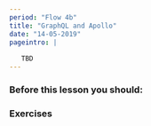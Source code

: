 ```yaml
---
period: "Flow 4b"
title: "GraphQL and Apollo"
date: "14-05-2019"
pageintro: | 
   
   TBD
---
```


### Before this lesson you should:
<!--readings_begin-->

<!--readings_end-->

### Exercises
<!--exercises_begin-->

<!--exercises_end-->